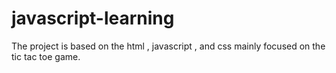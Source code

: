 # javascript-learning
The project is based on the html , javascript , and css mainly focused on the tic tac toe game.
